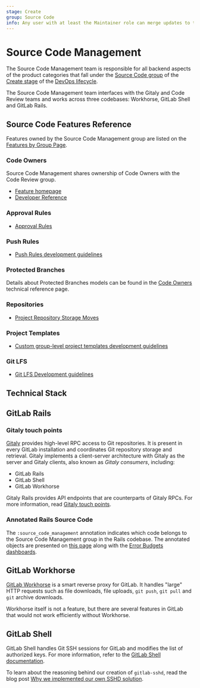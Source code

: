 ```yaml
---
stage: Create
group: Source Code
info: Any user with at least the Maintainer role can merge updates to this content. For details, see https://docs.gitlab.com/ee/development/development_processes.html#development-guidelines-review.
---
```


# Source Code Management

The Source Code Management team is responsible for all backend aspects of the product categories
that fall under the [Source Code group](https://handbook.gitlab.com/handbook/product/categories/#source-code-group)
of the [Create stage](https://handbook.gitlab.com/handbook/product/categories/#create-stage)
of the [DevOps lifecycle](https://handbook.gitlab.com/handbook/product/categories/#devops-stages).

The Source Code Management team interfaces with the Gitaly and Code Review teams and works across three codebases: Workhorse, GitLab Shell and GitLab Rails.

## Source Code Features Reference

Features owned by the Source Code Management group are listed on the
[Features by Group Page](https://handbook.gitlab.com/handbook/product/categories/features/#create-source-code-group).

### Code Owners

Source Code Management shares ownership of Code Owners with the Code Review group.

- [Feature homepage](../../../user/project/codeowners/index.md)
- [Developer Reference](../../code_owners/index.md)

### Approval Rules

- [Approval Rules](../../merge_request_concepts/approval_rules.md)

### Push Rules

- [Push Rules development guidelines](../../push_rules/index.md)

### Protected Branches

Details about Protected Branches models can be found in the [Code Owners](../../code_owners/index.md#related-models) technical reference page.

### Repositories

- [Project Repository Storage Moves](../../repository_storage_moves/index.md)

### Project Templates

- [Custom group-level project templates development guidelines](../../project_templates/index.md)

### Git LFS

- [Git LFS Development guidelines](../../lfs.md)

## Technical Stack

## GitLab Rails

### Gitaly touch points

[Gitaly](../../../administration/gitaly/index.md) provides high-level RPC access to Git repositories.
It is present in every GitLab installation and coordinates Git repository storage and retrieval.
Gitaly implements a client-server architecture with Gitaly as the server and Gitaly clients, also
known as _Gitaly consumers_, including:

- GitLab Rails
- GitLab Shell
- GitLab Workhorse

Gitaly Rails provides API endpoints that are counterparts of Gitaly RPCs. For more information, read [Gitaly touch points](gitaly_touch_points.md).

### Annotated Rails Source Code

The `:source_code_management` annotation indicates which code belongs to the Source Code Management
group in the Rails codebase. The annotated objects are presented on
[this page](https://gitlab-com.gitlab.io/gl-infra/platform/stage-groups-index/source-code.html) along
with the [Error Budgets dashboards](https://dashboards.gitlab.net/d/stage-groups-source_code/stage-groups3a-source-code3a-group-dashboard?orgId=1).

## GitLab Workhorse

[GitLab Workhorse](../../workhorse/index.md) is a smart reverse proxy for GitLab. It handles "large" HTTP
requests such as file downloads, file uploads, `git push`, `git pull` and `git` archive downloads.

Workhorse itself is not a feature, but there are several features in GitLab
that would not work efficiently without Workhorse.

## GitLab Shell

GitLab Shell handles Git SSH sessions for GitLab and modifies the list of authorized keys.
For more information, refer to the [GitLab Shell documentation](../../gitlab_shell/index.md).

To learn about the reasoning behind our creation of `gitlab-sshd`, read the blog post
[Why we implemented our own SSHD solution](https://about.gitlab.com/blog/2022/08/17/why-we-have-implemented-our-own-sshd-solution-on-gitlab-sass/).
